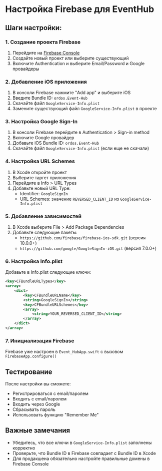 # Настройка Firebase для EventHub

## Шаги настройки:

### 1. Создание проекта Firebase
1. Перейдите на [Firebase Console](https://console.firebase.google.com/)
2. Создайте новый проект или выберите существующий
3. Включите Authentication и выберите Email/Password и Google провайдеры

### 2. Добавление iOS приложения
1. В консоли Firebase нажмите "Add app" и выберите iOS
2. Введите Bundle ID: `ordos.Event-Hub`
3. Скачайте файл `GoogleService-Info.plist`
4. Замените существующий файл `GoogleService-Info.plist` в проекте

### 3. Настройка Google Sign-In
1. В консоли Firebase перейдите в Authentication > Sign-in method
2. Включите Google провайдер
3. Добавьте iOS Bundle ID: `ordos.Event-Hub`
4. Скачайте файл `GoogleService-Info.plist` (если еще не скачали)

### 4. Настройка URL Schemes
1. В Xcode откройте проект
2. Выберите таргет приложения
3. Перейдите в Info > URL Types
4. Добавьте новый URL Type:
   - Identifier: `GoogleSignIn`
   - URL Schemes: значение `REVERSED_CLIENT_ID` из `GoogleService-Info.plist`

### 5. Добавление зависимостей
1. В Xcode выберите File > Add Package Dependencies
2. Добавьте следующие пакеты:
   - `https://github.com/firebase/firebase-ios-sdk.git` (версия 10.0.0+)
   - `https://github.com/google/GoogleSignIn-iOS.git` (версия 7.0.0+)

### 6. Настройка Info.plist
Добавьте в Info.plist следующие ключи:
```xml
<key>CFBundleURLTypes</key>
<array>
    <dict>
        <key>CFBundleURLName</key>
        <string>GoogleSignIn</string>
        <key>CFBundleURLSchemes</key>
        <array>
            <string>YOUR_REVERSED_CLIENT_ID</string>
        </array>
    </dict>
</array>
```

### 7. Инициализация Firebase
Firebase уже настроен в `Event_HubApp.swift` с вызовом `FirebaseApp.configure()`

## Тестирование
После настройки вы сможете:
- Регистрироваться с email/паролем
- Входить с email/паролем
- Входить через Google
- Сбрасывать пароль
- Использовать функцию "Remember Me"

## Важные замечания
- Убедитесь, что все ключи в `GoogleService-Info.plist` заполнены корректно
- Проверьте, что Bundle ID в Firebase совпадает с Bundle ID в Xcode
- Для продакшена обязательно настройте правильные домены в Firebase Console
